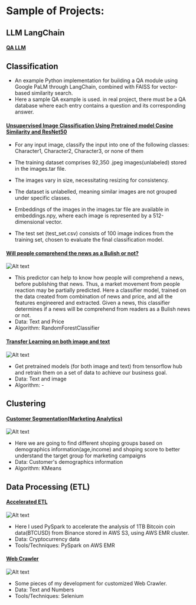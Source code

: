 # Sample of Projects:

## LLM LangChain 
#### [QA LLM](https://github.com/yasi44/LangChain_Practices)
## Classification
- An example Python implementation for building a QA module using Google PaLM through LangChain, combined with FAISS for vector-based similarity search.
- Here a sample QA example is used. in real project, there must be a QA database where each entry contains a question and its corresponding answer.
   
#### [Unsupervised Image Classification Using Pretrained model Cosine Similarity and ResNet50 ](https://github.com/yasi44/Image_Classification_Unsupervised)
- For any input image, classify the input into one of the following classes:
Character1, Character2, Character3, or none of them

- The training dataset comprises 92,350 .jpeg images(unlabeled) stored in the images.tar file.
- The images vary in size, necessitating resizing for consistency.
- The dataset is unlabelled, meaning similar images are not grouped under specific classes.
- Embeddings of the images in the images.tar file are available in embeddings.npy, where each image is represented by a 512-dimensional vector.
- The test set (test_set.csv) consists of 100 image indices from the training set, chosen to evaluate the final classification model.

#### [Will people comprehend the news as a Bulish or not?](https://github.com/yasi44/Classifier_BulishPredictor_NLPCryptoNews_Prices)
![Alt text](https://tse4.mm.bing.net/th?id=OIP.zU3UWFU3dREt9TXVHJmwOAHaEK&pid=Api&P=0&h=180)
- This predictor can help to know how people will comprehend a news, before publishing that news. Thus, a market movement from people reaction may be partially predicted. Here a classifier model, trained on the data created from combination of news and price, and all the features engineered and extracted. Given a news, this classifier determines if a news will be comprehend from readers as a Bulish news or not.
- Data: Text and Price
- Algorithm: RandomForestClassifier

#### [Transfer Learning on both image and text](https://github.com/yasi44/TransferLearning)
![Alt text](https://learnopencv.com/wp-content/uploads/2019/05/transfer-learning.jpg)
-  Get pretrained models (for both image and text) from tensorflow hub and retrain them on a set of data to achieve our business goal.
-  Data: Text and image
-  Algorithm: -

## Clustering
#### [Customer Segmentation(Marketing Analytics)](https://github.com/yasi44/Market-Analytics---Customer-Segmentation)
![Alt text](https://tse2.mm.bing.net/th?id=OIP.fWML8gojKp5PnKKjJqBqXwHaEh&pid=Api&P=0&h=180)
- Here we are going to find different shoping groups based on demographics information(age,income) and shoping score to better understand the target group for marketing campaigns
- Data: Customer's demographics information
- Algorithm: KMeans

## Data Processing (ETL)
#### [Accelerated ETL](https://github.com/yasi44/PySpark_Snippets)
![Alt text](https://tse2.mm.bing.net/th?id=OIP.od8CVSZu83bcqG0Trw8N9QHaEL&pid=Api&P=0&h=180)
- Here I used PySpark to accelerate the analysis of 1TB Bitcoin coin data(BTCUSD) from Binance stored in AWS S3, using AWS EMR cluster.
- Data: Cryptocurrency data
- Tools/Techniques: PySpark on AWS EMR

#### [Web Crawler](https://github.com/yasi44/Web-Scrapper)
![Alt text]()
- Some pieces of my development for customized Web Crawler.
- Data: Text and Numbers
- Tools/Techniques: Selenium



